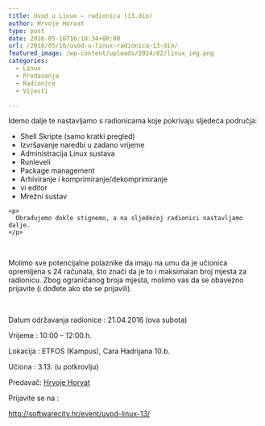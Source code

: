 ```yaml
---
title: Uvod u Linux – radionica (13.dio)
author: Hrvoje Horvat
type: post
date: 2016-05-16T16:10:34+00:00
url: /2016/05/16/uvod-u-linux-radionica-13-dio/
featured_image: /wp-content/uploads/2014/02/linux_img.png
categories:
  - Linux
  - Predavanja
  - Radionice
  - Vijesti

---
```

Idemo dalje te nastavljamo s radionicama koje pokrivaju sljedeća područja:

<div class="entry">
  <div class="entry-inner">
    <ul>
      <li>
        Shell Skripte (samo kratki pregled)
      </li>
      <li>
        Izvršavanje naredbi u zadano vrijeme
      </li>
      <li>
        Administracija Linux sustava
      </li>
      <li>
        Runleveli
      </li>
      <li>
        Package management
      </li>
      <li>
        Arhiviranje i komprimiranje/dekomprimiranje
      </li>
      <li>
        vi editor
      </li>
      <li>
        Mrežni sustav
      </li>
    </ul>
    
    <p>
      Obrađujemo dokle stignemo, a na sljedećoj radionici nastavljamo dalje.
    </p>
  </div>
</div>

&nbsp;

Molimo sve potencijalne polaznike da imaju na umu da je učionica opremljena s 24 računala, što znači da je to i maksimalan broj mjesta za radionicu. Zbog ograničanog broja mjesta, molimo vas da se obavezno prijavite (i dođete ako ste se prijavili).

&nbsp;

Datum održavanja radionice : 21.04.2016 (ova subota)

Vrijeme : 10:00 – 12:00.h.

Lokacija : ETFOS (Kampus), Cara Hadrijana 10.b.
  
Učiona : 3.13. (u potkrovlju)

Predavač: [Hrvoje Horvat][1]

Prijavite se na :

<http://softwarecity.hr/event/uvod-linux-13/>

&nbsp;

 [1]: https://hr.linkedin.com/in/hrvoje-horvat-48477b1